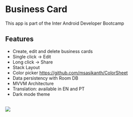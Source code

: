 # Business Card

This app is part of the Inter Android Developer Bootcamp


## Features
- Create, edit and delete business cards
- Single click -> Edit
- Long click -> Share
- Stack Layout
- Color picker https://github.com/msasikanth/ColorSheet
- Data persistency with Room DB
- MVVM Architecture
- Translation: available in EN and PT
- Dark mode theme
<br />
<img src="https://user-images.githubusercontent.com/15269393/126731831-dd155557-9ec9-4423-a05e-ecb50f9715ad.gif">
